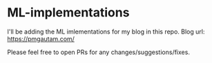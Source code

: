 # ML-implementations
I'll be adding the ML imlementations for my blog in this repo.
Blog url: https://pmgautam.com/

Please feel free to open PRs for any changes/suggestions/fixes.
